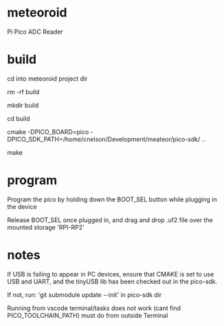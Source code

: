 # meteoroid
Pi Pico ADC Reader


# build
cd into meteoroid project dir

rm -rf build

mkdir build

cd build

cmake -DPICO_BOARD=pico -DPICO_SDK_PATH=/home/cnelson/Development/meateor/pico-sdk/ ..

make

# program
Program the pico by holding down the BOOT_SEL button while plugging in the device

Release BOOT_SEL once plugged in, and drag and drop .uf2 file over the mounted storage 'RPI-RP2'

# notes
If USB is failing to appear in PC devices, ensure that CMAKE is set to use USB and UART, and the tinyUSB lib has been checked out in the pico-sdk.

If not, run: 'git submodule update --init' in pico-sdk dir

Running from vscode terminal/tasks does not work (cant find PICO_TOOLCHAIN_PATH) must do from outside Terminal 